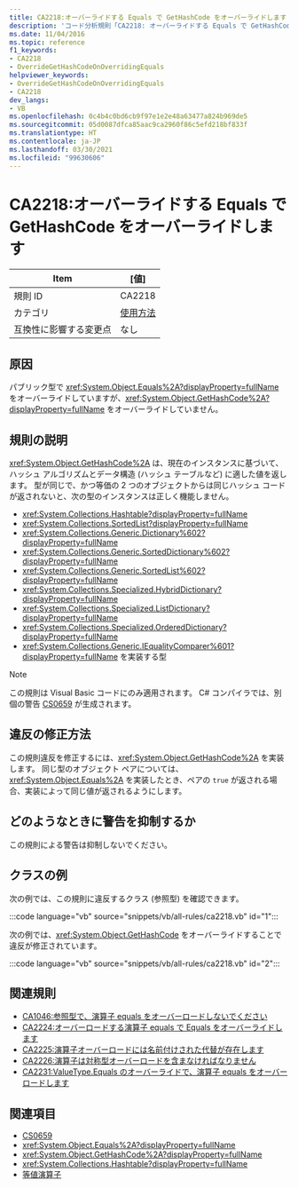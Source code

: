 ```yaml
---
title: CA2218:オーバーライドする Equals で GetHashCode をオーバーライドします
description: 'コード分析規則「CA2218: オーバーライドする Equals で GetHashCode をオーバーライドします」について説明します'
ms.date: 11/04/2016
ms.topic: reference
f1_keywords:
- CA2218
- OverrideGetHashCodeOnOverridingEquals
helpviewer_keywords:
- OverrideGetHashCodeOnOverridingEquals
- CA2218
dev_langs:
- VB
ms.openlocfilehash: 0c4b4c0bd6cb9f97e1e2e48a63477a824b969de5
ms.sourcegitcommit: 05d0087dfca85aac9ca2960f86c5efd218bf833f
ms.translationtype: HT
ms.contentlocale: ja-JP
ms.lasthandoff: 03/30/2021
ms.locfileid: "99630606"
---
```

# <a name="ca2218-override-gethashcode-on-overriding-equals"></a>CA2218:オーバーライドする Equals で GetHashCode をオーバーライドします

|Item|[値]|
|-|-|
|規則 ID|CA2218|
|カテゴリ|[使用方法](usage-warnings.md)|
|互換性に影響する変更点|なし|

## <a name="cause"></a>原因

パブリック型で <xref:System.Object.Equals%2A?displayProperty=fullName> をオーバーライドしていますが、<xref:System.Object.GetHashCode%2A?displayProperty=fullName> をオーバーライドしていません。

## <a name="rule-description"></a>規則の説明

<xref:System.Object.GetHashCode%2A> は、現在のインスタンスに基づいて、ハッシュ アルゴリズムとデータ構造 (ハッシュ テーブルなど) に適した値を返します。 型が同じで、かつ等価の 2 つのオブジェクトからは同じハッシュ コードが返されないと、次の型のインスタンスは正しく機能しません。

- <xref:System.Collections.Hashtable?displayProperty=fullName>
- <xref:System.Collections.SortedList?displayProperty=fullName>
- <xref:System.Collections.Generic.Dictionary%602?displayProperty=fullName>
- <xref:System.Collections.Generic.SortedDictionary%602?displayProperty=fullName>
- <xref:System.Collections.Generic.SortedList%602?displayProperty=fullName>
- <xref:System.Collections.Specialized.HybridDictionary?displayProperty=fullName>
- <xref:System.Collections.Specialized.ListDictionary?displayProperty=fullName>
- <xref:System.Collections.Specialized.OrderedDictionary?displayProperty=fullName>
- <xref:System.Collections.Generic.IEqualityComparer%601?displayProperty=fullName> を実装する型

> [!NOTE]
> この規則は Visual Basic コードにのみ適用されます。 C# コンパイラでは、別個の警告 [CS0659](../../../csharp/misc/cs0659.md) が生成されます。

## <a name="how-to-fix-violations"></a>違反の修正方法

この規則違反を修正するには、<xref:System.Object.GetHashCode%2A> を実装します。 同じ型のオブジェクト ペアについては、<xref:System.Object.Equals%2A> を実装したとき、ペアの `true` が返される場合、実装によって同じ値が返されるようにします。

## <a name="when-to-suppress-warnings"></a>どのようなときに警告を抑制するか

この規則による警告は抑制しないでください。

## <a name="class-example"></a>クラスの例

次の例では、この規則に違反するクラス (参照型) を確認できます。

:::code language="vb" source="snippets/vb/all-rules/ca2218.vb" id="1":::

次の例では、<xref:System.Object.GetHashCode> をオーバーライドすることで違反が修正されています。

:::code language="vb" source="snippets/vb/all-rules/ca2218.vb" id="2":::

## <a name="related-rules"></a>関連規則

- [CA1046:参照型で、演算子 equals をオーバーロードしないでください](ca1046.md)
- [CA2224:オーバーロードする演算子 equals で Equals をオーバーライドします](ca2224.md)
- [CA2225:演算子オーバーロードには名前付けされた代替が存在します](ca2225.md)
- [CA2226:演算子は対称型オーバーロードを含まなければなりません](ca2226.md)
- [CA2231:ValueType.Equals のオーバーライドで、演算子 equals をオーバーロードします](ca2231.md)

## <a name="see-also"></a>関連項目

- [CS0659](../../../csharp/misc/cs0659.md)
- <xref:System.Object.Equals%2A?displayProperty=fullName>
- <xref:System.Object.GetHashCode%2A?displayProperty=fullName>
- <xref:System.Collections.Hashtable?displayProperty=fullName>
- [等値演算子](../../../standard/design-guidelines/equality-operators.md)
